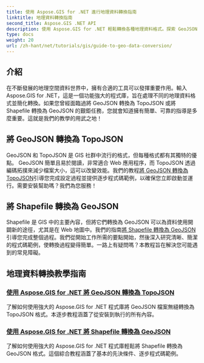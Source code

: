 ```yaml
---
title: 使用 Aspose.GIS for .NET 進行地理資料轉換指南
linktitle: 地理資料轉換指南
second_title: Aspose.GIS .NET API
description: 使用 Aspose.GIS for .NET 輕鬆轉換各種地理資料格式。探索 GeoJSON、TopoJSON 和 Shapefile 的教學。
type: docs
weight: 20
url: /zh-hant/net/tutorials/gis/guide-to-geo-data-conversion/
---
```

## 介紹

在不斷發展的地理空間資料世界中，擁有合適的工具可以發揮重要作用。輸入 Aspose.GIS for .NET，這是一個功能強大的程式庫，旨在處理不同的地理資料格式並簡化轉換。如果您曾經面臨過將 GeoJSON 轉換為 TopoJSON 或將 Shapefile 轉換為 GeoJSON 的艱鉅任務，您就會知道擁有簡單、可靠的指導是多麼重要。這就是我們的教學的用武之地！

## 將 GeoJSON 轉換為 TopoJSON

GeoJSON 和 TopoJSON 是 GIS 社群中流行的格式，但每種格式都有其獨特的優點。 GeoJSON 簡單且易於閱讀，非常適合 Web 應用程序，而 TopoJSON 透過編碼拓撲來減少檔案大小，這可以改變效能。我們的教程[將 GeoJSON 轉換為 TopoJSON](./converting-geojson-to-topojson/)引導您完成設定過程並提供逐步程式碼範例，以確保您立即啟動並運行。需要安裝幫助嗎？我們為您服務！

## 將 Shapefile 轉換為 GeoJSON

 Shapefile 是 GIS 中的主要內容，但將它們轉換為 GeoJSON 可以為資料使用開闢新的途徑，尤其是在 Web 地圖中。我們的指南[將 Shapefile 轉換為 GeoJSON](./converting-shapefile-to-geojson/)引導您完成整個過程。我們從開始工作所需的要點開始，然後深入研究清晰、簡潔的程式碼範例，使轉換過程變得簡單。一路上有疑問嗎？本教程旨在解決您可能遇到的常見障礙。

## 地理資料轉換教學指南
### [使用 Aspose.GIS for .NET 將 GeoJSON 轉換為 TopoJSON](./converting-geojson-to-topojson/)
了解如何使用強大的 Aspose.GIS for .NET 程式庫將 GeoJSON 檔案無縫轉換為 TopoJSON 格式。本逐步教程涵蓋了從安裝到執行的所有內容。
### [使用 Aspose.GIS for .NET 將 Shapefile 轉換為 GeoJSON](./converting-shapefile-to-geojson/)
了解如何使用強大的 Aspose.GIS for .NET 程式庫輕鬆將 Shapefile 轉換為 GeoJSON 格式。這個綜合教程涵蓋了基本的先決條件、逐步程式碼範例。